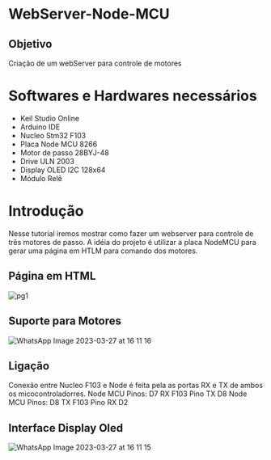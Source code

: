 # WebServer-Node-MCU

## Objetivo

Criação de um webServer para controle de motores

# Softwares e Hardwares necessários 
* Keil Studio Online
* Arduino IDE
* Nucleo Stm32 F103
* Placa Node MCU 8266
* Motor de passo 28BYJ-48
* Drive ULN 2003
* Display OLED I2C 128x64
* Módulo Relê

# Introdução 
Nesse tutorial iremos mostrar como fazer um webserver para controle de três motores de passo. A idéia do projeto é utilizar a placa NodeMCU para gerar uma página em HTLM para comando dos motores.

## Página em HTML 

![pg1](https://user-images.githubusercontent.com/60757810/228042894-d3867996-4fbd-46d7-93c8-b4b0ee577738.JPG)

## Suporte para Motores
![WhatsApp Image 2023-03-27 at 16 11 16](https://user-images.githubusercontent.com/60757810/228043498-176e275d-263d-4bd2-afbb-09bb3a1bd9a0.jpeg)

## Ligação 
Conexão entre Nucleo F103 e Node é feita pela as portas RX e TX de ambos os micocontroladorres. 
Node MCU Pinos: D7 RX  F103 Pino TX D8
Node MCU Pinos: D8 TX  F103 Pino RX D2

## Interface Display Oled

![WhatsApp Image 2023-03-27 at 16 11 15](https://user-images.githubusercontent.com/60757810/228044194-fe5069d3-4e70-4162-baed-d867583d308f.jpeg)
